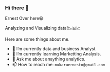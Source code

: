 ### Hi there 👋

Ernest Over here😀 

Analyzing and Visualizing data!📉📊📈

Here are some things about me.

- 🔭 I’m currently data and business Analyst
- 🌱 I’m currently learning Marketting Analysis.
- 💬 Ask me about anaything analytics.
- 📫 How to reach me: `mukaruernesto@gmail.com`

<!--
**mukaruernest/mukaruernest** is a ✨ _special_ ✨ repository because its `README.md` (this file) appears on your GitHub profile.

Here are some ideas to get you started:

- 🔭 I’m currently data and business Analyst
- 🌱 I’m currently learning Marketting Analysis.
- 👯 I’m looking to collaborate on ...
- 🤔 I’m looking for help with ...
- 💬 Ask me about anaything analytics.
- 📫 How to reach me: ...
- 😄 Pronouns: ...
- ⚡ Fun fact: ...
-->
